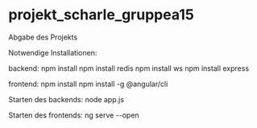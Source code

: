# projekt_scharle_gruppea15
Abgabe des Projekts

Notwendige Installationen:

backend:
npm install
npm install redis
npm install ws
npm install express

frontend:
npm install
npm install -g @angular/cli

Starten des backends:
node app.js

Starten des frontends:
ng serve --open
